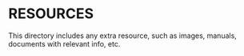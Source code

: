 # RESOURCES

This directory includes any extra resource, such as images, manuals, documents with relevant info, etc.
